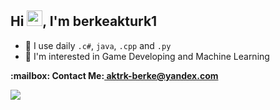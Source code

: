 ## Hi <img src="https://media.giphy.com/media/hvRJCLFzcasrR4ia7z/giphy.gif" width="25" height="25">, I'm berkeakturk1

- 🚀 I use daily ```.c#```, ```java```, ```.cpp``` and ```.py```
- 🤔 I'm interested in Game Developing and Machine Learning

<p><b>:mailbox: Contact Me:<b><a href="mailto:aktrk-berke@yandex.com"> aktrk-berke@yandex.com<a><p>

 <img src="https://skillicons.dev/icons?i=unity,c,cpp,py"> <p>

